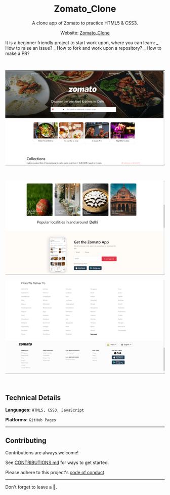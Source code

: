 
<h1 align="center">Zomato_Clone</h1>

<p aign="center">
  <p align="center">A clone app of Zomato to practice HTML5 & CSS3.
    </p>
  <p align="center">Website: <a href="https://superaayush.github.io/Zomato_Clone/">Zomato_Clone</a></p>
</p>

It is a beginner friendly project to start work upon, where you can learn:
_ How to raise an issue?
_ How to fork and work upon a repository?
_ How to make a PR?

<br>

![Screenshot](/Images/Zomato-page1.png)

<br>

![Screenshot](/Images/Zomato-page12.png)
<br>

![Screenshot](/Images/Zomato-page3.png)


<br>

## Technical Details
**Languages:**
```HTML5, CSS3, JavaScript```

**Platforms:** 
```GitHub Pages```

<hr>

## Contributing

Contributions are always welcome!

See [CONTRIBUTIONS.md](https://github.com/SuperAayush/Zomato_Clone/blob/main/CONTRIBUTING.md) for ways to get started.

Please adhere to this project's [code of conduct](https://github.com/SuperAayush/Zomato_Clone/blob/main/CODE_OF_CONDUCT.md).

<hr>

Don't forget to leave a 🌟.
